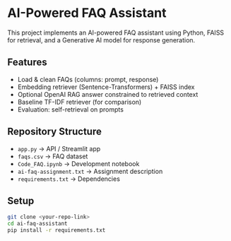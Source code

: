 # AI-Powered FAQ Assistant

This project implements an AI-powered FAQ assistant using Python, FAISS for retrieval, and a Generative AI model for response generation.

## Features
- Load & clean FAQs (columns: prompt, response)
- Embedding retriever (Sentence-Transformers) + FAISS index
- Optional OpenAI RAG answer constrained to retrieved context
- Baseline TF-IDF retriever (for comparison)
- Evaluation: self-retrieval on prompts

## Repository Structure
- `app.py` → API / Streamlit app
- `faqs.csv` → FAQ dataset
- `Code_FAQ.ipynb` → Development notebook
- `ai-faq-assignment.txt` → Assignment description
- `requirements.txt` → Dependencies

## Setup
```bash
git clone <your-repo-link>
cd ai-faq-assistant
pip install -r requirements.txt
